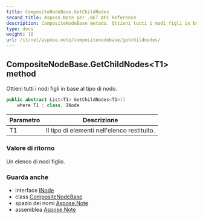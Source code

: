 ```yaml
---
title: CompositeNodeBase.GetChildNodes
second_title: Aspose.Note per .NET API Reference
description: CompositeNodeBase metodo. Ottieni tutti i nodi figli in base al tipo di nodo.
type: docs
weight: 10
url: /it/net/aspose.note/compositenodebase/getchildnodes/
---
```

## CompositeNodeBase.GetChildNodes&lt;T1&gt; method

Ottieni tutti i nodi figli in base al tipo di nodo.

```csharp
public abstract List<T1> GetChildNodes<T1>()
    where T1 : class, INode
```

| Parametro | Descrizione |
| --- | --- |
| T1 | Il tipo di elementi nell'elenco restituito. |

### Valore di ritorno

Un elenco di nodi figlio.

### Guarda anche

* interface [INode](../../inode/)
* class [CompositeNodeBase](../)
* spazio dei nomi [Aspose.Note](../../compositenodebase/)
* assemblea [Aspose.Note](../../../)


